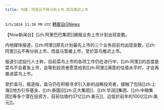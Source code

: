 ```yaml
---
title: 内媒：阿里云不再分拆上市 菜鸟推迟上市
---
```

`3/5/2024 11:39 PM UTC` [轉載自GNews](https://gnews.org/articles/2368546)

【Now新闻台】[[zh:阿里巴巴集团]]据报业务上市计划出现变数。

内地媒体报道，[[zh:阿里]]原先计划最先上市的三个业务目前均出现变数，[[zh:阿里]]云不再分拆上市，而盒马暂缓上市，至於菜鸟推迟上市。

报道引述投行人士称，目前菜鸟上市的各项工作仍在进行中，[[zh:阿里]]的态度是菜鸟不会着急上市，会等到投资者愿意给到[[zh:阿里]]满意的估值水平时，才会再推进菜鸟上市。

至於盒马，报道指，盒马仍在积极寻求引入新的战略投资者，接触了包括[[zh:上海]]地方引导基金、[[zh:泰国]][[zh:正大集团]]、[[zh:华润]]集团、[[zh:中粮集团]]等多个潜在投资方，目前估值约37亿[[zh:美元]]，远低於前年的100亿[[zh:美元]]。
